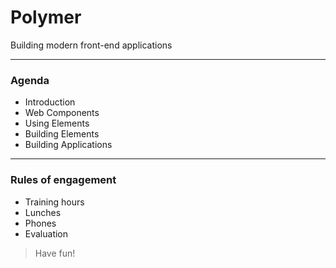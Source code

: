# Polymer 
Building modern front-end applications
 
---
### Agenda
- Introduction
- Web Components
- Using Elements
- Building Elements
- Building Applications

 
 ---
 
 ### Rules of engagement
- Training hours
- Lunches 
- Phones
- Evaluation
 
> Have fun!
 
 